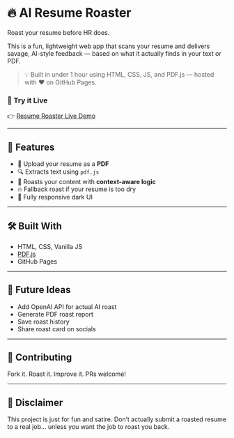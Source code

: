 # 🔥 AI Resume Roaster

Roast your resume before HR does.

This is a fun, lightweight web app that scans your resume and delivers savage, AI-style feedback — based on what it actually finds in your text or PDF.

> 💡 Built in under 1 hour using HTML, CSS, JS, and PDF.js — hosted with ❤️ on GitHub Pages.

### 🚀 Try it Live
👉 [Resume Roaster Live Demo](https://bahuleyamahesh.github.io/Resume-roaster/)

---

## 📂 Features
- 📄 Upload your resume as a **PDF**
- 🔍 Extracts text using `pdf.js`
- 🤖 Roasts your content with **context-aware logic**
- 🔥 Fallback roast if your resume is too dry
- 🎨 Fully responsive dark UI

---

## 🛠️ Built With
- HTML, CSS, Vanilla JS
- [PDF.js](https://mozilla.github.io/pdf.js/)
- GitHub Pages

---

## 🧠 Future Ideas
- Add OpenAI API for actual AI roast
- Generate PDF roast report
- Save roast history
- Share roast card on socials

---

## 🙌 Contributing
Fork it. Roast it. Improve it. PRs welcome!

---

## 🧨 Disclaimer
This project is just for fun and satire. Don’t actually submit a roasted resume to a real job... unless you want the job to roast you back.
